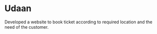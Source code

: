 # Udaan
Developed a website to book ticket according to required location and the need of the customer.
